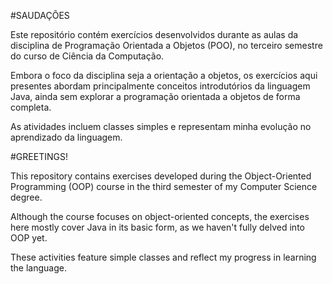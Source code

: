 #SAUDAÇÕES

Este repositório contém exercícios desenvolvidos durante as aulas da disciplina de Programação Orientada a Objetos (POO), no terceiro semestre do curso de Ciência da Computação.

Embora o foco da disciplina seja a orientação a objetos, os exercícios aqui presentes abordam principalmente conceitos introdutórios da linguagem Java, ainda sem explorar a programação orientada a objetos de forma completa.

As atividades incluem classes simples e representam minha evolução no aprendizado da linguagem.

#GREETINGS!

This repository contains exercises developed during the Object-Oriented Programming (OOP) course in the third semester of my Computer Science degree.

Although the course focuses on object-oriented concepts, the exercises here mostly cover Java in its basic form, as we haven't fully delved into OOP yet.

These activities feature simple classes and reflect my progress in learning the language.

